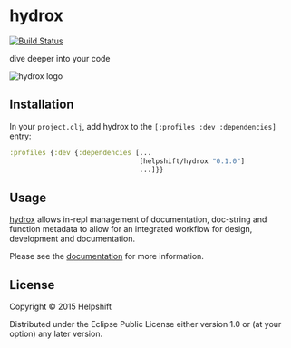 # hydrox

[![Build Status](https://travis-ci.org/helpshift/hydrox.svg?branch=master)](https://travis-ci.org/helpshift/hydrox)

dive deeper into your code

![hydrox logo](https://raw.githubusercontent.com/helpshift/hydrox/master/template/assets/img/big.png)

## Installation

In your `project.clj`, add hydrox to the `[:profiles :dev :dependencies]` entry:  

```clojure
:profiles {:dev {:dependencies [...
                                [helpshift/hydrox "0.1.0"]
                                ...]}}
```

## Usage

[hydrox](https://www.github.com/helpshift/hydrox) allows in-repl management of documentation, doc-string and function metadata to allow for an integrated workflow for design, development and documentation.

Please see the [documentation](http://helpshift.github.io/hydrox) for more information.

## License

Copyright © 2015 Helpshift

Distributed under the Eclipse Public License either version 1.0 or (at
your option) any later version.
